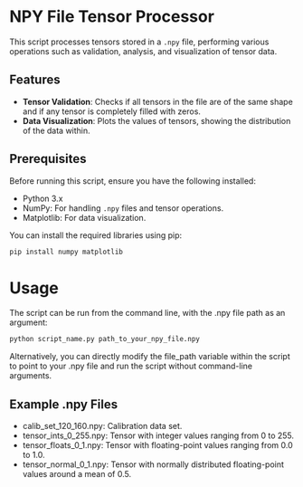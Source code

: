 # NPY File Tensor Processor

This script processes tensors stored in a `.npy` file, performing various operations such as validation, analysis, and visualization of tensor data.

## Features

- **Tensor Validation**: Checks if all tensors in the file are of the same shape and if any tensor is completely filled with zeros.
- **Data Visualization**: Plots the values of tensors, showing the distribution of the data within.

## Prerequisites

Before running this script, ensure you have the following installed:

- Python 3.x
- NumPy: For handling `.npy` files and tensor operations.
- Matplotlib: For data visualization.

You can install the required libraries using pip:

```bash
pip install numpy matplotlib
```

# Usage
The script can be run from the command line, with the .npy file path as an argument:

```bash
python script_name.py path_to_your_npy_file.npy
```
Alternatively, you can directly modify the file_path variable within the script to point to your .npy file and run the script without command-line arguments.

## Example .npy Files
* calib_set_120_160.npy: Calibration data set.
* tensor_ints_0_255.npy: Tensor with integer values ranging from 0 to 255.
* tensor_floats_0_1.npy: Tensor with floating-point values ranging from 0.0 to 1.0.
* tensor_normal_0_1.npy: Tensor with normally distributed floating-point values around a mean of 0.5.